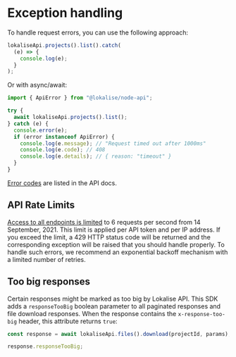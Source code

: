 # Exception handling

To handle request errors, you can use the following approach:

```js
lokaliseApi.projects().list().catch(
  (e) => {
    console.log(e);
  }
);
```

Or with async/await:

```js
import { ApiError } from "@lokalise/node-api";

try {
  await lokaliseApi.projects().list();
} catch (e) {
  console.error(e);
  if (error instanceof ApiError) {
    console.log(e.message); // "Request timed out after 1000ms"
    console.log(e.code); // 408
    console.log(e.details); // { reason: "timeout" }
  }
}
```

[Error codes](https://developers.lokalise.com/reference/api-errors) are listed in the API docs.

## API Rate Limits

[Access to all endpoints is limited](https://app.lokalise.com/api2docs/curl/#resource-rate-limits) to 6 requests per second from 14 September, 2021. This limit is applied per API token and per IP address. If you exceed the limit, a 429 HTTP status code will be returned and the corresponding exception will be raised that you should handle properly. To handle such errors, we recommend an exponential backoff mechanism with a limited number of retries.

## Too big responses

Certain responses might be marked as too big by Lokalise API. This SDK adds a `responseTooBig` boolean parameter to all paginated responses and file download responses. When the response contains the `x-response-too-big` header, this attribute returns `true`:

```js
const response = await lokaliseApi.files().download(projectId, params);

response.responseTooBig;
```